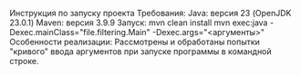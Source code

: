 Инструкция по запуску проекта
  Требования:
    Java: версия 23 (OpenJDK 23.0.1)
    Maven: версия 3.9.9
  Запуск:
    mvn clean install
    mvn exec:java -Dexec.mainClass="file.filtering.Main" -Dexec.args="<аргументы>"
  Особенности реализации:
    Рассмотрены и обработаны попытки "кривого" ввода аргументов при запуске программы в командной строке.
